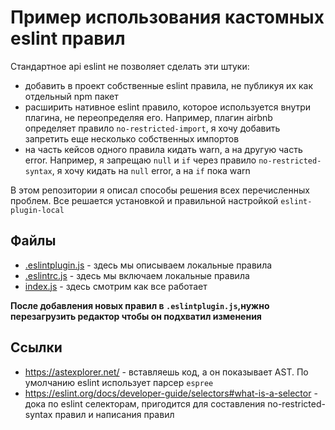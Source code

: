 # Пример использования кастомных eslint правил
Стандартное api eslint не позволяет сделать эти штуки:
* добавить в проект собственные eslint правила, не публикуя их как отдельный npm пакет
* расширить нативное eslint правило, которое используется внутри плагина, не переопределяя его. Например, плагин airbnb определяет правило `no-restricted-import`, я хочу добавить запретить еще несколько собственных импортов
* на часть кейсов одного правила кидать warn, а на другую часть error. Например, я запрещаю `null` и `if` через правило `no-restricted-syntax`, я хочу кидать на `null` error, а на `if` пока warn

В этом репозитории я описал способы решения всех перечисленных проблем. Все решается установкой и правильной настройкой `eslint-plugin-local`
## Файлы
* [.eslintplugin.js](./.eslintplugin.js) - здесь мы описываем локальные правила
* [.eslintrc.js](./.eslintrc.js) - здесь мы включаем локальные правила
* [index.js](./index.js) - здесь смотрим как все работает

**После добавления новых правил в `.eslintplugin.js`,нужно перезагрузить редактор чтобы он подхватил изменения**


## Ссылки
* https://astexplorer.net/ - вставляешь код, а он показывает AST. По умолчанию eslint использует парсер `espree`
* https://eslint.org/docs/developer-guide/selectors#what-is-a-selector - дока по eslint селекторам, пригодится для составления no-restricted-syntax правил и написания правил
